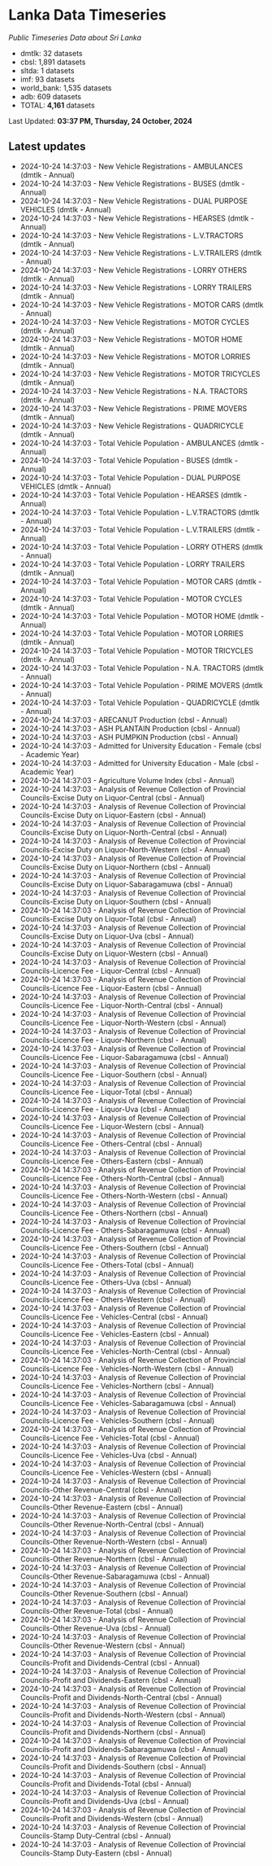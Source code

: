 # Lanka Data Timeseries
*Public Timeseries Data about Sri Lanka*

* dmtlk: 32 datasets
* cbsl: 1,891 datasets
* sltda: 1 datasets
* imf: 93 datasets
* world_bank: 1,535 datasets
* adb: 609 datasets
* TOTAL: **4,161** datasets

Last Updated: **03:37 PM, Thursday, 24 October, 2024**

## Latest updates

* 2024-10-24 14:37:03 - New Vehicle Registrations - AMBULANCES (dmtlk - Annual)
* 2024-10-24 14:37:03 - New Vehicle Registrations - BUSES (dmtlk - Annual)
* 2024-10-24 14:37:03 - New Vehicle Registrations - DUAL PURPOSE VEHICLES (dmtlk - Annual)
* 2024-10-24 14:37:03 - New Vehicle Registrations - HEARSES (dmtlk - Annual)
* 2024-10-24 14:37:03 - New Vehicle Registrations - L.V.TRACTORS (dmtlk - Annual)
* 2024-10-24 14:37:03 - New Vehicle Registrations - L.V.TRAILERS (dmtlk - Annual)
* 2024-10-24 14:37:03 - New Vehicle Registrations - LORRY OTHERS (dmtlk - Annual)
* 2024-10-24 14:37:03 - New Vehicle Registrations - LORRY TRAILERS (dmtlk - Annual)
* 2024-10-24 14:37:03 - New Vehicle Registrations - MOTOR CARS (dmtlk - Annual)
* 2024-10-24 14:37:03 - New Vehicle Registrations - MOTOR CYCLES (dmtlk - Annual)
* 2024-10-24 14:37:03 - New Vehicle Registrations - MOTOR HOME (dmtlk - Annual)
* 2024-10-24 14:37:03 - New Vehicle Registrations - MOTOR LORRIES (dmtlk - Annual)
* 2024-10-24 14:37:03 - New Vehicle Registrations - MOTOR TRICYCLES (dmtlk - Annual)
* 2024-10-24 14:37:03 - New Vehicle Registrations - N.A. TRACTORS (dmtlk - Annual)
* 2024-10-24 14:37:03 - New Vehicle Registrations - PRIME MOVERS (dmtlk - Annual)
* 2024-10-24 14:37:03 - New Vehicle Registrations - QUADRICYCLE (dmtlk - Annual)
* 2024-10-24 14:37:03 - Total Vehicle Population - AMBULANCES (dmtlk - Annual)
* 2024-10-24 14:37:03 - Total Vehicle Population - BUSES (dmtlk - Annual)
* 2024-10-24 14:37:03 - Total Vehicle Population - DUAL PURPOSE VEHICLES (dmtlk - Annual)
* 2024-10-24 14:37:03 - Total Vehicle Population - HEARSES (dmtlk - Annual)
* 2024-10-24 14:37:03 - Total Vehicle Population - L.V.TRACTORS (dmtlk - Annual)
* 2024-10-24 14:37:03 - Total Vehicle Population - L.V.TRAILERS (dmtlk - Annual)
* 2024-10-24 14:37:03 - Total Vehicle Population - LORRY OTHERS (dmtlk - Annual)
* 2024-10-24 14:37:03 - Total Vehicle Population - LORRY TRAILERS (dmtlk - Annual)
* 2024-10-24 14:37:03 - Total Vehicle Population - MOTOR CARS (dmtlk - Annual)
* 2024-10-24 14:37:03 - Total Vehicle Population - MOTOR CYCLES (dmtlk - Annual)
* 2024-10-24 14:37:03 - Total Vehicle Population - MOTOR HOME (dmtlk - Annual)
* 2024-10-24 14:37:03 - Total Vehicle Population - MOTOR LORRIES (dmtlk - Annual)
* 2024-10-24 14:37:03 - Total Vehicle Population - MOTOR TRICYCLES (dmtlk - Annual)
* 2024-10-24 14:37:03 - Total Vehicle Population - N.A. TRACTORS (dmtlk - Annual)
* 2024-10-24 14:37:03 - Total Vehicle Population - PRIME MOVERS (dmtlk - Annual)
* 2024-10-24 14:37:03 - Total Vehicle Population - QUADRICYCLE (dmtlk - Annual)
* 2024-10-24 14:37:03 - ARECANUT Production (cbsl - Annual)
* 2024-10-24 14:37:03 - ASH PLANTAIN Production (cbsl - Annual)
* 2024-10-24 14:37:03 - ASH PUMPKIN Production (cbsl - Annual)
* 2024-10-24 14:37:03 - Admitted for University Education - Female (cbsl - Academic Year)
* 2024-10-24 14:37:03 - Admitted for University Education - Male (cbsl - Academic Year)
* 2024-10-24 14:37:03 - Agriculture Volume Index (cbsl - Annual)
* 2024-10-24 14:37:03 - Analysis of Revenue Collection of Provincial Councils-Excise Duty on Liquor-Central (cbsl - Annual)
* 2024-10-24 14:37:03 - Analysis of Revenue Collection of Provincial Councils-Excise Duty on Liquor-Eastern (cbsl - Annual)
* 2024-10-24 14:37:03 - Analysis of Revenue Collection of Provincial Councils-Excise Duty on Liquor-North-Central (cbsl - Annual)
* 2024-10-24 14:37:03 - Analysis of Revenue Collection of Provincial Councils-Excise Duty on Liquor-North-Western (cbsl - Annual)
* 2024-10-24 14:37:03 - Analysis of Revenue Collection of Provincial Councils-Excise Duty on Liquor-Northern (cbsl - Annual)
* 2024-10-24 14:37:03 - Analysis of Revenue Collection of Provincial Councils-Excise Duty on Liquor-Sabaragamuwa (cbsl - Annual)
* 2024-10-24 14:37:03 - Analysis of Revenue Collection of Provincial Councils-Excise Duty on Liquor-Southern (cbsl - Annual)
* 2024-10-24 14:37:03 - Analysis of Revenue Collection of Provincial Councils-Excise Duty on Liquor-Total (cbsl - Annual)
* 2024-10-24 14:37:03 - Analysis of Revenue Collection of Provincial Councils-Excise Duty on Liquor-Uva (cbsl - Annual)
* 2024-10-24 14:37:03 - Analysis of Revenue Collection of Provincial Councils-Excise Duty on Liquor-Western (cbsl - Annual)
* 2024-10-24 14:37:03 - Analysis of Revenue Collection of Provincial Councils-Licence Fee - Liquor-Central (cbsl - Annual)
* 2024-10-24 14:37:03 - Analysis of Revenue Collection of Provincial Councils-Licence Fee - Liquor-Eastern (cbsl - Annual)
* 2024-10-24 14:37:03 - Analysis of Revenue Collection of Provincial Councils-Licence Fee - Liquor-North-Central (cbsl - Annual)
* 2024-10-24 14:37:03 - Analysis of Revenue Collection of Provincial Councils-Licence Fee - Liquor-North-Western (cbsl - Annual)
* 2024-10-24 14:37:03 - Analysis of Revenue Collection of Provincial Councils-Licence Fee - Liquor-Northern (cbsl - Annual)
* 2024-10-24 14:37:03 - Analysis of Revenue Collection of Provincial Councils-Licence Fee - Liquor-Sabaragamuwa (cbsl - Annual)
* 2024-10-24 14:37:03 - Analysis of Revenue Collection of Provincial Councils-Licence Fee - Liquor-Southern (cbsl - Annual)
* 2024-10-24 14:37:03 - Analysis of Revenue Collection of Provincial Councils-Licence Fee - Liquor-Total (cbsl - Annual)
* 2024-10-24 14:37:03 - Analysis of Revenue Collection of Provincial Councils-Licence Fee - Liquor-Uva (cbsl - Annual)
* 2024-10-24 14:37:03 - Analysis of Revenue Collection of Provincial Councils-Licence Fee - Liquor-Western (cbsl - Annual)
* 2024-10-24 14:37:03 - Analysis of Revenue Collection of Provincial Councils-Licence Fee - Others-Central (cbsl - Annual)
* 2024-10-24 14:37:03 - Analysis of Revenue Collection of Provincial Councils-Licence Fee - Others-Eastern (cbsl - Annual)
* 2024-10-24 14:37:03 - Analysis of Revenue Collection of Provincial Councils-Licence Fee - Others-North-Central (cbsl - Annual)
* 2024-10-24 14:37:03 - Analysis of Revenue Collection of Provincial Councils-Licence Fee - Others-North-Western (cbsl - Annual)
* 2024-10-24 14:37:03 - Analysis of Revenue Collection of Provincial Councils-Licence Fee - Others-Northern (cbsl - Annual)
* 2024-10-24 14:37:03 - Analysis of Revenue Collection of Provincial Councils-Licence Fee - Others-Sabaragamuwa (cbsl - Annual)
* 2024-10-24 14:37:03 - Analysis of Revenue Collection of Provincial Councils-Licence Fee - Others-Southern (cbsl - Annual)
* 2024-10-24 14:37:03 - Analysis of Revenue Collection of Provincial Councils-Licence Fee - Others-Total (cbsl - Annual)
* 2024-10-24 14:37:03 - Analysis of Revenue Collection of Provincial Councils-Licence Fee - Others-Uva (cbsl - Annual)
* 2024-10-24 14:37:03 - Analysis of Revenue Collection of Provincial Councils-Licence Fee - Others-Western (cbsl - Annual)
* 2024-10-24 14:37:03 - Analysis of Revenue Collection of Provincial Councils-Licence Fee - Vehicles-Central (cbsl - Annual)
* 2024-10-24 14:37:03 - Analysis of Revenue Collection of Provincial Councils-Licence Fee - Vehicles-Eastern (cbsl - Annual)
* 2024-10-24 14:37:03 - Analysis of Revenue Collection of Provincial Councils-Licence Fee - Vehicles-North-Central (cbsl - Annual)
* 2024-10-24 14:37:03 - Analysis of Revenue Collection of Provincial Councils-Licence Fee - Vehicles-North-Western (cbsl - Annual)
* 2024-10-24 14:37:03 - Analysis of Revenue Collection of Provincial Councils-Licence Fee - Vehicles-Northern (cbsl - Annual)
* 2024-10-24 14:37:03 - Analysis of Revenue Collection of Provincial Councils-Licence Fee - Vehicles-Sabaragamuwa (cbsl - Annual)
* 2024-10-24 14:37:03 - Analysis of Revenue Collection of Provincial Councils-Licence Fee - Vehicles-Southern (cbsl - Annual)
* 2024-10-24 14:37:03 - Analysis of Revenue Collection of Provincial Councils-Licence Fee - Vehicles-Total (cbsl - Annual)
* 2024-10-24 14:37:03 - Analysis of Revenue Collection of Provincial Councils-Licence Fee - Vehicles-Uva (cbsl - Annual)
* 2024-10-24 14:37:03 - Analysis of Revenue Collection of Provincial Councils-Licence Fee - Vehicles-Western (cbsl - Annual)
* 2024-10-24 14:37:03 - Analysis of Revenue Collection of Provincial Councils-Other Revenue-Central (cbsl - Annual)
* 2024-10-24 14:37:03 - Analysis of Revenue Collection of Provincial Councils-Other Revenue-Eastern (cbsl - Annual)
* 2024-10-24 14:37:03 - Analysis of Revenue Collection of Provincial Councils-Other Revenue-North-Central (cbsl - Annual)
* 2024-10-24 14:37:03 - Analysis of Revenue Collection of Provincial Councils-Other Revenue-North-Western (cbsl - Annual)
* 2024-10-24 14:37:03 - Analysis of Revenue Collection of Provincial Councils-Other Revenue-Northern (cbsl - Annual)
* 2024-10-24 14:37:03 - Analysis of Revenue Collection of Provincial Councils-Other Revenue-Sabaragamuwa (cbsl - Annual)
* 2024-10-24 14:37:03 - Analysis of Revenue Collection of Provincial Councils-Other Revenue-Southern (cbsl - Annual)
* 2024-10-24 14:37:03 - Analysis of Revenue Collection of Provincial Councils-Other Revenue-Total (cbsl - Annual)
* 2024-10-24 14:37:03 - Analysis of Revenue Collection of Provincial Councils-Other Revenue-Uva (cbsl - Annual)
* 2024-10-24 14:37:03 - Analysis of Revenue Collection of Provincial Councils-Other Revenue-Western (cbsl - Annual)
* 2024-10-24 14:37:03 - Analysis of Revenue Collection of Provincial Councils-Profit and Dividends-Central (cbsl - Annual)
* 2024-10-24 14:37:03 - Analysis of Revenue Collection of Provincial Councils-Profit and Dividends-Eastern (cbsl - Annual)
* 2024-10-24 14:37:03 - Analysis of Revenue Collection of Provincial Councils-Profit and Dividends-North-Central (cbsl - Annual)
* 2024-10-24 14:37:03 - Analysis of Revenue Collection of Provincial Councils-Profit and Dividends-North-Western (cbsl - Annual)
* 2024-10-24 14:37:03 - Analysis of Revenue Collection of Provincial Councils-Profit and Dividends-Northern (cbsl - Annual)
* 2024-10-24 14:37:03 - Analysis of Revenue Collection of Provincial Councils-Profit and Dividends-Sabaragamuwa (cbsl - Annual)
* 2024-10-24 14:37:03 - Analysis of Revenue Collection of Provincial Councils-Profit and Dividends-Southern (cbsl - Annual)
* 2024-10-24 14:37:03 - Analysis of Revenue Collection of Provincial Councils-Profit and Dividends-Total (cbsl - Annual)
* 2024-10-24 14:37:03 - Analysis of Revenue Collection of Provincial Councils-Profit and Dividends-Uva (cbsl - Annual)
* 2024-10-24 14:37:03 - Analysis of Revenue Collection of Provincial Councils-Profit and Dividends-Western (cbsl - Annual)
* 2024-10-24 14:37:03 - Analysis of Revenue Collection of Provincial Councils-Stamp Duty-Central (cbsl - Annual)
* 2024-10-24 14:37:03 - Analysis of Revenue Collection of Provincial Councils-Stamp Duty-Eastern (cbsl - Annual)